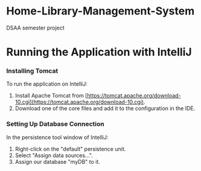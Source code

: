 # Home-Library-Management-System
DSAA semester project 

# Running the Application with IntelliJ

### Installing Tomcat
To run the application on IntelliJ:

1. Install Apache Tomcat from [https://tomcat.apache.org/download-10.cgi](https://tomcat.apache.org/download-10.cgi).
2. Download one of the core files and add it to the configuration in the IDE.

### Setting Up Database Connection
In the persistence tool window of IntelliJ:

1. Right-click on the "default" persistence unit.
2. Select "Assign data sources...".
3. Assign our database "myDB" to it.
